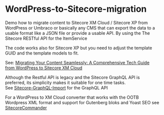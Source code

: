 # WordPress-to-Sitecore-migration
Demo how to migrate content to  Sitecore XM Cloud / Sitecore XP from WordPress or Umbraco or basically any CMS that can export the data to a usable format like a JSON file or provide a usable API. By using the The Sitecore RESTful API for the ItemService

The code works also for Sitecore XP but you need to adjust the template GUID and the template models to fit.

See: [Migrating Your Content Seamlessly: A Comprehensive Tech Guide from WordPress to Sitecore XM Cloud](https://uxbee.eu/insights/migrating-your-content-seamlessly-tech-guide)

Although the Restful API is legacy and the Sitecore GraphQL API is preferred, its simplicity makes it suitable for one time tasks.</br>
See [Sitecore-GraphQL-Import](https://github.com/jbluemink/Sitecore-GraphQL-Import) for the GraphQL API

For a WordPress to XM Cloud converter that works with the OOTB Wordpress XML format and support for Gutenberg bloks and Yoast SEO see [SitecoreCommander](https://github.com/jbluemink/SitecoreCommander)
